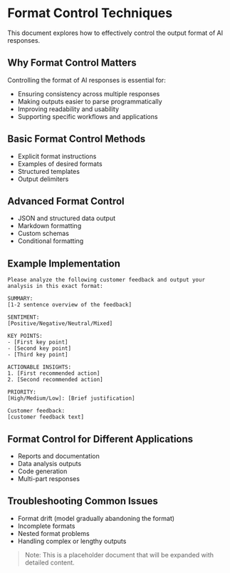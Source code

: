 # Format Control Techniques

This document explores how to effectively control the output format of AI responses.

## Why Format Control Matters

Controlling the format of AI responses is essential for:
- Ensuring consistency across multiple responses
- Making outputs easier to parse programmatically
- Improving readability and usability
- Supporting specific workflows and applications

## Basic Format Control Methods

- Explicit format instructions
- Examples of desired formats
- Structured templates
- Output delimiters

## Advanced Format Control

- JSON and structured data output
- Markdown formatting
- Custom schemas
- Conditional formatting

## Example Implementation

```
Please analyze the following customer feedback and output your analysis in this exact format:

SUMMARY:
[1-2 sentence overview of the feedback]

SENTIMENT:
[Positive/Negative/Neutral/Mixed]

KEY POINTS:
- [First key point]
- [Second key point]
- [Third key point]

ACTIONABLE INSIGHTS:
1. [First recommended action]
2. [Second recommended action]

PRIORITY:
[High/Medium/Low]: [Brief justification]

Customer feedback:
[customer feedback text]
```

## Format Control for Different Applications

- Reports and documentation
- Data analysis outputs
- Code generation
- Multi-part responses

## Troubleshooting Common Issues

- Format drift (model gradually abandoning the format)
- Incomplete formats
- Nested format problems
- Handling complex or lengthy outputs

> Note: This is a placeholder document that will be expanded with detailed content. 